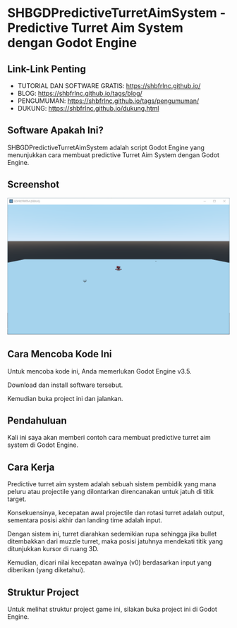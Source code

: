 # SHBGDPredictiveTurretAimSystem - Predictive Turret Aim System dengan Godot Engine

## Link-Link Penting

- TUTORIAL DAN SOFTWARE GRATIS: https://shbfrlnc.github.io/
- BLOG: https://shbfrlnc.github.io/tags/blog/
- PENGUMUMAN: https://shbfrlnc.github.io/tags/pengumuman/
- DUKUNG: https://shbfrlnc.github.io/dukung.html

## Software Apakah Ini?

SHBGDPredictiveTurretAimSystem adalah script Godot Engine yang menunjukkan cara membuat predictive Turret Aim System dengan Godot Engine.

## Screenshot

![ScreenShot](.readme-assets/SHBGDPredictiveTurretAimSystem-1.png?raw=true)

## Cara Mencoba Kode Ini

Untuk mencoba kode ini, Anda memerlukan Godot Engine v3.5.

Download dan install software tersebut.

Kemudian buka project ini dan jalankan.

## Pendahuluan

Kali ini saya akan memberi contoh cara membuat predictive turret aim system di Godot Engine.

## Cara Kerja

Predictive turret aim system adalah sebuah sistem pembidik yang mana peluru atau projectile yang dilontarkan direncanakan untuk jatuh di titik target.

Konsekuensinya, kecepatan awal projectile dan rotasi turret adalah output, sementara posisi akhir dan landing time adalah input.

Dengan sistem ini, turret diarahkan sedemikian rupa sehingga jika bullet ditembakkan dari muzzle turret, maka posisi jatuhnya mendekati titik yang ditunjukkan kursor di ruang 3D.

Kemudian, dicari nilai kecepatan awalnya (v0) berdasarkan input yang diberikan (yang diketahui).

## Struktur Project

Untuk melihat struktur project game ini, silakan buka project ini di Godot Engine.